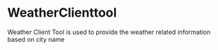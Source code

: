 # WeatherClienttool
Weather Client Tool is used to provide the weather related information based on city name
